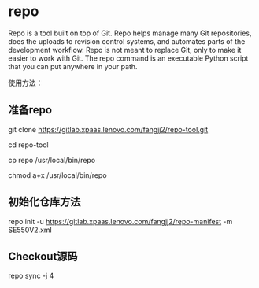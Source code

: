 # repo

Repo is a tool built on top of Git.  Repo helps manage many Git repositories,
does the uploads to revision control systems, and automates parts of the
development workflow.  Repo is not meant to replace Git, only to make it
easier to work with Git.  The repo command is an executable Python script
that you can put anywhere in your path.

使用方法：

## 准备repo

git clone https://gitlab.xpaas.lenovo.com/fangjj2/repo-tool.git

cd repo-tool

cp repo /usr/local/bin/repo

chmod a+x /usr/local/bin/repo

## 初始化仓库方法
repo init -u https://gitlab.xpaas.lenovo.com/fangjj2/repo-manifest -m SE550V2.xml

## Checkout源码
repo sync -j 4
